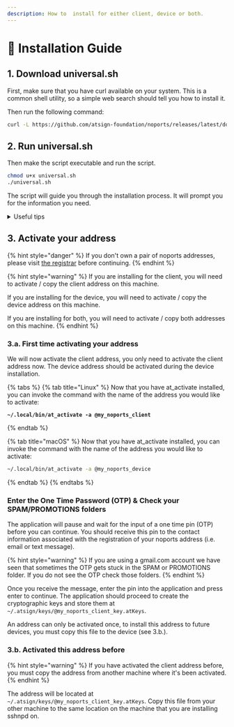 ```yaml
---
description: How to  install for either client, device or both.
---
```


# 💽 Installation Guide

## 1. Download universal.sh

First, make sure that you have curl available on your system. This is a common shell utility, so a simple web search should tell you how to install it.

Then run the following command:

```sh
curl -L https://github.com/atsign-foundation/noports/releases/latest/download/universal.sh -o universal.sh
```

## 2. Run universal.sh

Then make the script executable and run the script.

```sh
chmod u+x universal.sh
./universal.sh
```

The script will guide you through the installation process. It will prompt you for the information you need.

<details>

<summary>Useful tips</summary>

* Client & device address are the addresses you were issued at my.noports.com.
* Device name is a unique name for which you can use to identify your device

</details>

## 3. Activate your address

{% hint style="danger" %}
If you don't own a pair of noports addresses, please visit [the registrar](https://my.noports.com/no-ports-invite/14dayfreetrial) before continuing.
{% endhint %}

{% hint style="warning" %}
If you are installing for the client, you will need to activate / copy the client address on this machine.

If you are installing for the device, you will need to activate / copy the device address on this machine.

If you are installing for both, you will need to activate / copy both addresses on this machine.
{% endhint %}

### 3.a. First time activating your address

We will now activate the client address, you only need to activate the client address now. The device address should be activated during the device installation.

{% tabs %}
{% tab title="Linux" %}
Now that you have at\_activate installed, you can invoke the command with the name of the address you would like to activate:

<pre class="language-bash"><code class="lang-bash"><strong>~/.local/bin/at_activate -a @my_noports_client
</strong></code></pre>
{% endtab %}

{% tab title="macOS" %}
Now that you have at\_activate installed, you can invoke the command with the name of the address you would like to activate:

```bash
~/.local/bin/at_activate -a @my_noports_device
```
{% endtab %}
{% endtabs %}

### Enter the One Time Password (OTP) & Check your SPAM/PROMOTIONS folders

The application will pause and wait for the input of a one time pin (OTP) before you can continue. You should receive this pin to the contact information associated with the registration of your noports address (i.e. email or text message).

{% hint style="warning" %}
If you are using a gmail.com account we have seen that sometimes the OTP gets stuck in the SPAM or PROMOTIONS folder. If you do not see the OTP check those folders.&#x20;
{% endhint %}

Once you receive the message, enter the pin into the application and press enter to continue. The application should proceed to create the cryptographic keys and store them at `~/.atsign/keys/@my_noports_client_key.atKeys`.

An address can only be activated once, to install this address to future devices, you must copy this file to the device (see 3.b.).

### 3.b. Activated this address before

{% hint style="warning" %}
If you have activated the client address before, you must copy the address from another machine where it's been activated.&#x20;
{% endhint %}

The address will be located at `~/.atsign/keys/@my_noports_client_key.atKeys`. Copy this file from your other machine to the same location on the machine that you are installing sshnpd on.

